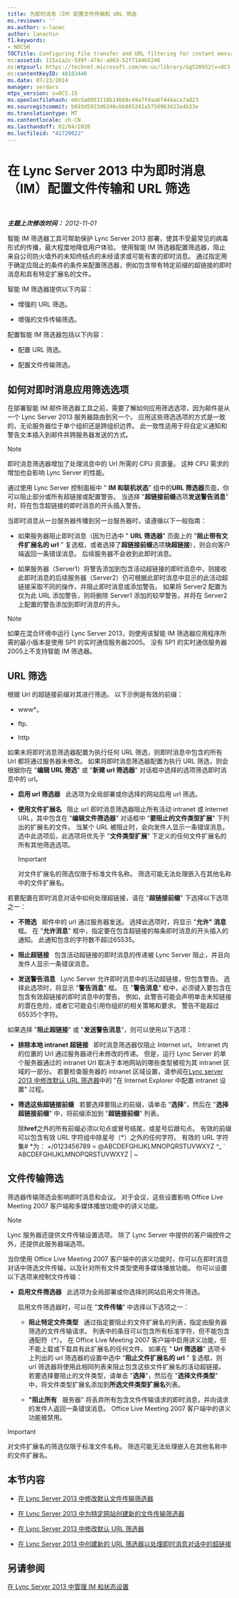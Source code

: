 ```yaml
---
title: 为即时消息（IM）配置文件传输和 URL 筛选
ms.reviewer: ''
ms.author: v-lanac
author: lanachin
f1.keywords:
- NOCSH
TOCTitle: Configuring file transfer and URL filtering for instant messaging (IM)
ms:assetid: 115a1a2c-599f-474c-a063-52f7144b5246
ms:mtpsurl: https://technet.microsoft.com/en-us/library/Gg520952(v=OCS.15)
ms:contentKeyID: 48183440
ms.date: 07/23/2014
manager: serdars
mtps_version: v=OCS.15
ms.openlocfilehash: e6c5a6053118b14b68c49a7fdaa6f444aca7ad23
ms.sourcegitcommit: b693d5923d6240cbb865241a5750963423a4b33e
ms.translationtype: MT
ms.contentlocale: zh-CN
ms.lasthandoff: 02/04/2020
ms.locfileid: "41729022"
---
```

<div data-xmlns="http://www.w3.org/1999/xhtml">

<div class="topic" data-xmlns="http://www.w3.org/1999/xhtml" data-msxsl="urn:schemas-microsoft-com:xslt" data-cs="http://msdn.microsoft.com/en-us/">

<div data-asp="http://msdn2.microsoft.com/asp">

# <a name="configuring-file-transfer-and-url-filtering-for-instant-messaging-im-in-lync-server-2013"></a>在 Lync Server 2013 中为即时消息（IM）配置文件传输和 URL 筛选

</div>

<div id="mainSection">

<div id="mainBody">

<span> </span>

_**主题上次修改时间：** 2012-11-01_

智能 IM 筛选器工具可帮助保护 Lync Server 2013 部署，使其不受最常见的病毒形式的传播，最大程度地降低用户体验。 使用智能 IM 筛选器配置筛选器，阻止来自公司防火墙外的未知终结点的未经请求或可能有害的即时消息。 通过指定用于确定应阻止的条件的条件来配置筛选器，例如包含带有特定前缀的超链接的即时消息和具有特定扩展名的文件。

智能 IM 筛选器提供以下内容：

  - 增强的 URL 筛选。

  - 增强的文件传输筛选。

配置智能 IM 筛选器包括以下内容：

  - 配置 URL 筛选。

  - 配置文件传输筛选。

<div>

## <a name="how-filtering-options-are-applied-to-instant-messages"></a>如何对即时消息应用筛选选项

在部署智能 IM 邮件筛选器工具之前，需要了解如何应用筛选选项，因为邮件是从一个 Lync Server 2013 服务器路由到另一个。 应用这些筛选选项的方式是一致的，无论服务器位于单个组织还是跨组织边界。 此一致性适用于将自定义通知和警告文本插入到邮件并跨服务器发送的方式。

<div>


> [!NOTE]
> 即时消息筛选器增加了处理消息中的 Url 所需的 CPU 资源量。 这种 CPU 需求的增加也会影响 Lync Server 的性能。



</div>

通过使用 Lync Server 控制面板中 " **IM 和联机状态**" 组中的**URL 筛选器**页面，你可以阻止部分或所有超链接或配置警告。 当选择 "**超链接前缀**选项**发送警告消息**" 时，将在包含超链接的即时消息的开头插入警告。

当即时消息从一台服务器传播到另一台服务器时，请遵循以下一般指南：

  - 如果服务器阻止即时消息（因为已选中 " **URL 筛选器**" 页面上的 "**阻止带有文件扩展名的 url** " 复选框，或者选择了**超链接前缀**选项**块超链接**），则会向客户端返回一条错误消息。 后续服务器不会收到此即时消息。

  - 如果服务器（Server1）将警告添加到包含活动超链接的即时消息中，则接收此即时消息的后续服务器（Server2）仍可根据此即时消息中显示的此活动超链接采取不同的操作，并阻止即时消息或添加警告。 如果将 Server2 配置为仅为此 URL 添加警告，则将删除 Server1 添加的较早警告，并将在 Server2 上配置的警告添加到即时消息的开头。

<div>


> [!NOTE]
> 如果在混合环境中运行 Lync Server 2013，则使用该智能 IM 筛选器应用程序所需的最小版本是使用 SP1 的实时通信服务器2005。 没有 SP1 的实时通信服务器2005上不支持智能 IM 筛选器。



</div>

<div>

## <a name="url-filtering"></a>URL 筛选

根据 Url 的超链接前缀对其进行筛选。 以下示例是有效的前缀：

  - www\*。

  - ftp.

  - http

如果未将即时消息筛选器配置为执行任何 URL 筛选，则即时消息中包含的所有 Url 都将通过服务器未修改。 如果将即时消息筛选器配置为执行 URL 筛选，则会根据你在 "**编辑 URL 筛选**" 或 "**新建 url 筛选器**" 对话框中选择的选项筛选即时消息中的 url。

  - **启用 url 筛选器**   此选项为全局部署或你选择的网站启用 url 筛选。

  - **使用文件扩展名**   阻止 url 即时消息筛选器阻止所有活动 intranet 或 Internet URL，其中包含在 "**编辑文件筛选器**" 对话框中 "**要阻止的文件类型扩展**" 下列出的扩展名的文件。 当某个 URL 被阻止时，会向发件人显示一条错误消息。 选中此选项后，此选项将优先于 "**文件类型扩展**" 下定义的任何文件扩展名的所有其他筛选选项。
    
    <div>
    

    > [!IMPORTANT]
    > 对文件扩展名的筛选仅限于标准文件名称。 筛选可能无法处理嵌入在其他名称中的文件扩展名。

    
    </div>

若要配置在即时消息对话中如何处理超链接，请在 "**超链接前缀**" 下选择以下选项之一：

  - **不筛选**   邮件中的 url 通过服务器发送。 选择此选项时，将显示 "**允许" 消息**框。 在 "**允许消息**" 框中，指定要在包含超链接的每条即时消息的开头插入的通知。 此通知包含的字符数不超过65535。

  - **阻止超链接**   包含活动超链接的即时消息的传递被 Lync Server 阻止，并且向发件人显示一条错误消息。

  - **发送警告消息**   Lync Server 允许即时消息中的活动超链接，但包含警告。 选择此选项时，将显示 "**警告消息**" 框。 在 "**警告消息**" 框中，必须键入要包含在包含有效超链接的即时消息中的警告。 例如，此警告可能会声明单击未知链接的潜在危险，或者它可能会引用你组织的相关策略和要求。 警告不能超过65535个字符。

如果选择 "**阻止超链接**" 或 "**发送警告消息**"，则可以使用以下选项：

  - **排除本地 intranet 超链接**   即时消息筛选器仅阻止 Internet url。 Intranet 内的位置的 Url 通过服务器进行未修改的传递。 但是，运行 Lync Server 的单个服务器通过的 intranet Url 取决于本地网站的哪些类型被视为其 intranet 区域的一部分。 若要检查服务器的 intranet 区域设置，请参阅在[Lync server 2013 中修改默认 URL 筛选器](lync-server-2013-modify-the-default-url-filter.md)中的 "在 Internet Explorer 中配置 intranet 设置" 过程。

  - **筛选这些超链接前缀**   若要选择要阻止的前缀，请单击 "**选择**"，然后在 "**选择超链接前缀**" 中，将前缀添加到 "**超链接前缀**" 列表。
    
    除**href**之外的所有前缀必须以句点或冒号结尾，或星号后跟句点。 有效的前缀可以包含有效 URL 字符组中除星号（\*）之外的任何字符。 有效的 URL 字符集\# \*为： +/0123456789 = @ABCDEFGHIJKLMNOPQRSTUVWXYZ ^\_ \` ABCDEFGHIJKLMNOPQRSTUVWXYZ | ~

</div>

<div>

## <a name="file-transfer-filtering"></a>文件传输筛选

筛选器传输筛选会影响即时消息和会议。 对于会议，这些设置影响 Office Live Meeting 2007 客户端和多媒体播放功能中的讲义功能。

<div>


> [!NOTE]
> Lync 服务器还提供文件传输设置选项。 除了 Lync Server 中提供的客户端控件之外，还提供此服务器端选项。



</div>

当你使用 Office Live Meeting 2007 客户端中的讲义功能时，你可以在即时消息对话中筛选文件传输，以及针对所有文件类型使用多媒体播放功能。 你可以设置以下选项来控制文件传输：

  - **启用文件筛选器**   此选项为全局部署或你选择的网站启用文件筛选。
    
    启用文件筛选器时，可以在 "**文件传输**" 中选择以下选项之一：
    
      - **阻止特定文件类型**   通过指定要阻止的文件扩展名的列表，指定由服务器筛选的文件传输请求。 列表中的条目可以包含所有标准字符，但不能包含通配符（\*）。 在 Office Live Meeting 2007 客户端中启用讲义功能，但不能上载或下载具有此扩展名的任何文件。 如果在 " **Url 筛选器**" 选项卡上列出的 url 筛选器的设置中选中 "**阻止文件扩展名的 url** " 复选框，则 url 筛选器将使用此相同列表来阻止包含这些文件扩展名的活动超链接。 若要选择要阻止的文件类型，请单击 "**选择**"，然后在 "**选择文件类型**" 中，将文件类型扩展名添加到**所选文件类型扩展名**列表。
    
      - **"阻止所有**   服务器" 将丢弃所有包含文件传输请求的即时消息，并向请求的发件人返回一条错误消息。 Office Live Meeting 2007 客户端中的讲义功能被禁用。

<div>


> [!IMPORTANT]
> 对文件扩展名的筛选仅限于标准文件名称。 筛选可能无法处理嵌入在其他名称中的文件扩展名。



</div>

</div>

</div>

<div>

## <a name="in-this-section"></a>本节内容

  - [在 Lync Server 2013 中修改默认文件传输筛选器](lync-server-2013-modify-the-default-file-transfer-filter.md)

  - [在 Lync Server 2013 中为特定网站创建新的文件传输筛选器](lync-server-2013-create-a-new-file-transfer-filter-for-a-specific-site.md)

  - [在 Lync Server 2013 中修改默认 URL 筛选器](lync-server-2013-modify-the-default-url-filter.md)

  - [在 Lync Server 2013 中创建新的 URL 筛选器以处理即时消息对话中的超链接](lync-server-2013-create-a-new-url-filter-to-handle-hyperlinks-in-im-conversations.md)

</div>

<div>

## <a name="see-also"></a>另请参阅


[在 Lync Server 2013 中管理 IM 和状态设置](lync-server-2013-managing-im-and-presence-settings.md)  
  

</div>

</div>

<span> </span>

</div>

</div>

</div>


